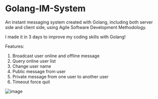 # Golang-IM-System
 
An instant messaging system created with Golang, including both server side and client side, using Agile Software Development Methodology.


I made it in 3 days to improve my coding skills with Golang!


Features:
1. Broadcast user online and offline message
2. Query online user list
3. Change user name
4. Public message from user
5. Private message from one user to another user
6. Timeout force quit



![image](https://user-images.githubusercontent.com/36003947/126026357-a6d9bbab-8c59-49e1-a916-cf248e072a68.png)
